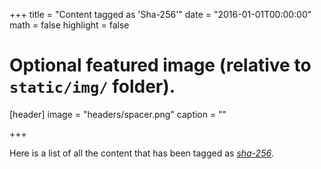 +++
title = "Content tagged as 'Sha-256'"
date = "2016-01-01T00:00:00"
math = false
highlight = false

# Optional featured image (relative to `static/img/` folder).
[header]
image = "headers/spacer.png"
caption = ""

+++

Here is a list of all the content that has been tagged as *[sha-256](https://f1.holisticinfosecforwebdevelopers.com/chap03.html#vps-countermeasures-disable-remove-services-harden-what-is-left-review-password-strategies)*.
